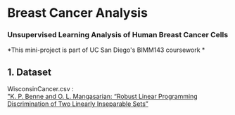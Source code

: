 # Breast Cancer Analysis
### Unsupervised Learning Analysis of Human Breast Cancer Cells

*This mini-project is part of UC San Diego's BIMM143 coursework *

## 1. Dataset
WisconsinCancer.csv : </br>
["K. P. Benne and O. L. Mangasarian: “Robust Linear Programming Discrimination of Two Linearly Inseparable Sets”](http://archive.ics.uci.edu/ml/datasets/Breast+Cancer+Wisconsin+%2528Diagnostic%2529)



